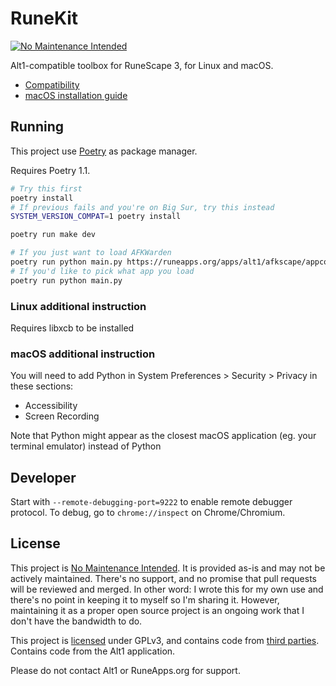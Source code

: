 # RuneKit

[![No Maintenance Intended](https://unmaintained.tech/badge.svg)](https://unmaintained.tech/)

Alt1-compatible toolbox for RuneScape 3, for Linux and macOS.

* [Compatibility](https://github.com/whs/runekit/wiki/App-Compatibility)
* [macOS installation guide](docs/macos-setup.md)

## Running

This project use [Poetry](https://python-poetry.org) as package manager.

Requires Poetry 1.1.

```sh
# Try this first
poetry install
# If previous fails and you're on Big Sur, try this instead
SYSTEM_VERSION_COMPAT=1 poetry install

poetry run make dev

# If you just want to load AFKWarden
poetry run python main.py https://runeapps.org/apps/alt1/afkscape/appconfig.json
# If you'd like to pick what app you load
poetry run python main.py
```

### Linux additional instruction

Requires libxcb to be installed

### macOS additional instruction

You will need to add Python in System Preferences > Security > Privacy in these sections:

- Accessibility
- Screen Recording

Note that Python might appear as the closest macOS application (eg. your terminal emulator) instead of Python

## Developer

Start with `--remote-debugging-port=9222` to enable remote debugger protocol.
To debug, go to `chrome://inspect` on Chrome/Chromium.

## License

This project is [No Maintenance Intended](https://unmaintained.tech/).
It is provided as-is and may not be actively maintained. There's no support, and no promise that pull requests will be
reviewed and merged. In other word: I wrote this for my own use and there's no point in keeping it to myself so I'm sharing it.
However, maintaining it as a proper open source project is an ongoing work that I don't have the bandwidth to do.

This project is [licensed](LICENSE) under GPLv3, and contains code from [third parties](THIRD_PARTY_LICENSE.md).
Contains code from the Alt1 application.

Please do not contact Alt1 or RuneApps.org for support.
